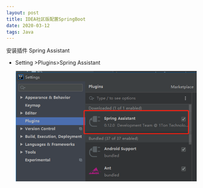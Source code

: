 ```yaml
---
layout: post
title: IDEA社区版配置SpringBoot
date: 2020-03-12
tags: Java  
---
```


安装插件 Spring Assistant

- Setting >Plugins>Spring Assistant

  ![](..\images\my\微信截图_20200312203310.png)

